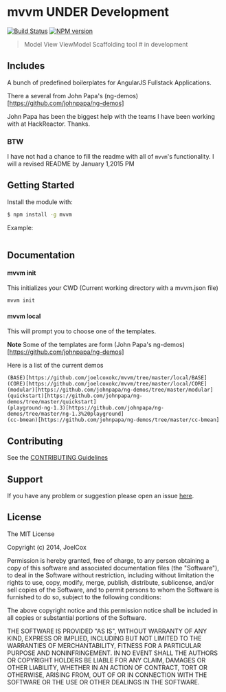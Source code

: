 # mvvm UNDER Development


[![Build Status](https://secure.travis-ci.org/joelcoxokc/mvvm.png?branch=master)](https://travis-ci.org/joelcoxokc/mvvm) [![NPM version](https://badge-me.herokuapp.com/api/npm/mvvm.png)](http://badges.enytc.com/for/npm/mvvm)

> Model View ViewModel Scaffolding tool # in development

## Includes

A bunch of predefined boilerplates for AngularJS Fullstack Applications.

There a several from John Papa's (ng-demos)[https://github.com/johnpapa/ng-demos]

John Papa has been the biggest help with the teams I have been working with at HackReactor. Thanks. 

### BTW

I have not had a chance to fill the readme with all of `mvvm`'s functionality. I will a revised README by January 1,2015 PM


## Getting Started
Install the module with: 

```bash
$ npm install -g mvvm
```

Example:

```javascript

```

## Documentation

#### mvvm init

This initializes your CWD (Current working directory with a mvvm.json file)

```bash
mvvm init
```

#### mvvm local

This will prompt you to choose one of the templates. 

**Note** Some of the templates are form (John Papa's ng-demos)[https://github.com/johnpapa/ng-demos]

Here is a list of the current demos

	(BASE)[https://github.com/joelcoxokc/mvvm/tree/master/local/BASE]
	(CORE)[https://github.com/joelcoxokc/mvvm/tree/master/local/CORE]
	(modular)[https://github.com/johnpapa/ng-demos/tree/master/modular]
	(quickstart)[https://github.com/johnpapa/ng-demos/tree/master/quickstart]
	(playground-ng-1.3)[https://github.com/johnpapa/ng-demos/tree/master/ng-1.3%20playground]
	(cc-bmean)[https://github.com/johnpapa/ng-demos/tree/master/cc-bmean]


## Contributing

See the [CONTRIBUTING Guidelines](https://github.com/joelcoxokc/mvvm/blob/master/CONTRIBUTING.md)

## Support
If you have any problem or suggestion please open an issue [here](https://github.com/joelcoxokc/mvvm/issues).

## License 

The MIT License

Copyright (c) 2014, JoelCox

Permission is hereby granted, free of charge, to any person
obtaining a copy of this software and associated documentation
files (the "Software"), to deal in the Software without
restriction, including without limitation the rights to use,
copy, modify, merge, publish, distribute, sublicense, and/or sell
copies of the Software, and to permit persons to whom the
Software is furnished to do so, subject to the following
conditions:

The above copyright notice and this permission notice shall be
included in all copies or substantial portions of the Software.

THE SOFTWARE IS PROVIDED "AS IS", WITHOUT WARRANTY OF ANY KIND,
EXPRESS OR IMPLIED, INCLUDING BUT NOT LIMITED TO THE WARRANTIES
OF MERCHANTABILITY, FITNESS FOR A PARTICULAR PURPOSE AND
NONINFRINGEMENT. IN NO EVENT SHALL THE AUTHORS OR COPYRIGHT
HOLDERS BE LIABLE FOR ANY CLAIM, DAMAGES OR OTHER LIABILITY,
WHETHER IN AN ACTION OF CONTRACT, TORT OR OTHERWISE, ARISING
FROM, OUT OF OR IN CONNECTION WITH THE SOFTWARE OR THE USE OR
OTHER DEALINGS IN THE SOFTWARE.


